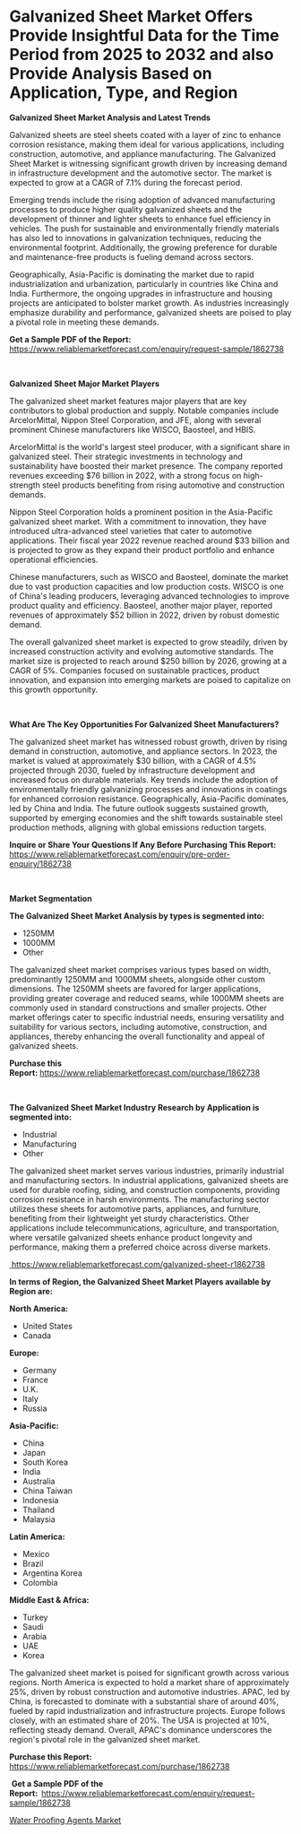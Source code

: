 <p><h1>Galvanized Sheet Market Offers Provide Insightful Data for the Time Period from 2025 to 2032 and also Provide Analysis Based on Application, Type, and Region</h1></p><p><strong>Galvanized Sheet Market Analysis and Latest Trends</strong></p>
<p><p>Galvanized sheets are steel sheets coated with a layer of zinc to enhance corrosion resistance, making them ideal for various applications, including construction, automotive, and appliance manufacturing. The Galvanized Sheet Market is witnessing significant growth driven by increasing demand in infrastructure development and the automotive sector. The market is expected to grow at a CAGR of 7.1% during the forecast period.</p><p>Emerging trends include the rising adoption of advanced manufacturing processes to produce higher quality galvanized sheets and the development of thinner and lighter sheets to enhance fuel efficiency in vehicles. The push for sustainable and environmentally friendly materials has also led to innovations in galvanization techniques, reducing the environmental footprint. Additionally, the growing preference for durable and maintenance-free products is fueling demand across sectors.</p><p>Geographically, Asia-Pacific is dominating the market due to rapid industrialization and urbanization, particularly in countries like China and India. Furthermore, the ongoing upgrades in infrastructure and housing projects are anticipated to bolster market growth. As industries increasingly emphasize durability and performance, galvanized sheets are poised to play a pivotal role in meeting these demands.</p></p>
<p><strong>Get a Sample PDF of the Report:&nbsp;</strong> <a href="https://www.reliablemarketforecast.com/enquiry/request-sample/1862738?utm_campaign=2603&utm_medium=2&utm_source=Github&utm_content=ia&utm_term=31032025&utm_id=galvanized-sheet">https://www.reliablemarketforecast.com/enquiry/request-sample/1862738</a></p>
<p>&nbsp;</p>
<p><strong>Galvanized Sheet Major Market Players</strong></p>
<p><p>The galvanized sheet market features major players that are key contributors to global production and supply. Notable companies include ArcelorMittal, Nippon Steel Corporation, and JFE, along with several prominent Chinese manufacturers like WISCO, Baosteel, and HBIS. </p><p>ArcelorMittal is the world's largest steel producer, with a significant share in galvanized steel. Their strategic investments in technology and sustainability have boosted their market presence. The company reported revenues exceeding $76 billion in 2022, with a strong focus on high-strength steel products benefiting from rising automotive and construction demands.</p><p>Nippon Steel Corporation holds a prominent position in the Asia-Pacific galvanized sheet market. With a commitment to innovation, they have introduced ultra-advanced steel varieties that cater to automotive applications. Their fiscal year 2022 revenue reached around $33 billion and is projected to grow as they expand their product portfolio and enhance operational efficiencies.</p><p>Chinese manufacturers, such as WISCO and Baosteel, dominate the market due to vast production capacities and low production costs. WISCO is one of China's leading producers, leveraging advanced technologies to improve product quality and efficiency. Baosteel, another major player, reported revenues of approximately $52 billion in 2022, driven by robust domestic demand.</p><p>The overall galvanized sheet market is expected to grow steadily, driven by increased construction activity and evolving automotive standards. The market size is projected to reach around $250 billion by 2026, growing at a CAGR of 5%. Companies focused on sustainable practices, product innovation, and expansion into emerging markets are poised to capitalize on this growth opportunity.</p></p>
<p>&nbsp;</p>
<p><strong>What Are The Key Opportunities For Galvanized Sheet Manufacturers?</strong></p>
<p><p>The galvanized sheet market has witnessed robust growth, driven by rising demand in construction, automotive, and appliance sectors. In 2023, the market is valued at approximately $30 billion, with a CAGR of 4.5% projected through 2030, fueled by infrastructure development and increased focus on durable materials. Key trends include the adoption of environmentally friendly galvanizing processes and innovations in coatings for enhanced corrosion resistance. Geographically, Asia-Pacific dominates, led by China and India. The future outlook suggests sustained growth, supported by emerging economies and the shift towards sustainable steel production methods, aligning with global emissions reduction targets.</p></p>
<p><strong>Inquire or Share Your Questions If Any Before Purchasing This Report:</strong> <a href="https://www.reliablemarketforecast.com/enquiry/pre-order-enquiry/1862738?utm_campaign=2603&utm_medium=2&utm_source=Github&utm_content=ia&utm_term=31032025&utm_id=galvanized-sheet">https://www.reliablemarketforecast.com/enquiry/pre-order-enquiry/1862738</a></p>
<p>&nbsp;</p>
<p><strong>Market Segmentation</strong></p>
<p><strong>The Galvanized Sheet Market Analysis by types is segmented into:</strong></p>
<p><ul><li>1250MM</li><li>1000MM</li><li>Other</li></ul></p>
<p><p>The galvanized sheet market comprises various types based on width, predominantly 1250MM and 1000MM sheets, alongside other custom dimensions. The 1250MM sheets are favored for larger applications, providing greater coverage and reduced seams, while 1000MM sheets are commonly used in standard constructions and smaller projects. Other market offerings cater to specific industrial needs, ensuring versatility and suitability for various sectors, including automotive, construction, and appliances, thereby enhancing the overall functionality and appeal of galvanized sheets.</p></p>
<p><strong>Purchase this Report:&nbsp;</strong><a href="https://www.reliablemarketforecast.com/purchase/1862738?utm_campaign=2603&utm_medium=2&utm_source=Github&utm_content=ia&utm_term=31032025&utm_id=galvanized-sheet">https://www.reliablemarketforecast.com/purchase/1862738</a></p>
<p>&nbsp;</p>
<p><strong>The Galvanized Sheet Market Industry Research by Application is segmented into:</strong></p>
<p><ul><li>Industrial</li><li>Manufacturing</li><li>Other</li></ul></p>
<p><p>The galvanized sheet market serves various industries, primarily industrial and manufacturing sectors. In industrial applications, galvanized sheets are used for durable roofing, siding, and construction components, providing corrosion resistance in harsh environments. The manufacturing sector utilizes these sheets for automotive parts, appliances, and furniture, benefiting from their lightweight yet sturdy characteristics. Other applications include telecommunications, agriculture, and transportation, where versatile galvanized sheets enhance product longevity and performance, making them a preferred choice across diverse markets.</p></p>
<p><a href="https://www.reliablemarketforecast.com/galvanized-sheet-r1862738?utm_campaign=2603&utm_medium=2&utm_source=Github&utm_content=ia&utm_term=31032025&utm_id=galvanized-sheet">&nbsp;https://www.reliablemarketforecast.com/galvanized-sheet-r1862738</a></p>
<p><strong>In terms of Region, the Galvanized Sheet Market Players available by Region are:</strong></p>
<p>
    <p> <strong> North America: </strong>
        <ul>
            <li>United States</li>
            <li>Canada</li>
        </ul>
        </p> 
    <p> <strong> Europe: </strong>
        <ul>
            <li>Germany</li>
            <li>France</li>
            <li>U.K.</li>
            <li>Italy</li>
            <li>Russia</li>
        </ul>
        </p> 
    <p> <strong> Asia-Pacific: </strong>
        <ul>
            <li>China</li>
            <li>Japan</li>
            <li>South Korea</li>
            <li>India</li>
            <li>Australia</li>
            <li>China Taiwan</li>
            <li>Indonesia</li>
            <li>Thailand</li>
            <li>Malaysia</li>
        </ul>
        </p> 
    <p> <strong> Latin America: </strong>
        <ul>
            <li>Mexico</li>
            <li>Brazil</li>
            <li>Argentina Korea</li>
            <li>Colombia</li>
        </ul>
        </p> 
    <p> <strong> Middle East & Africa: </strong>
        <ul>
            <li>Turkey</li>
            <li>Saudi</li>
            <li>Arabia</li>
            <li>UAE</li>
            <li>Korea</li>
        </ul>
    </p>
    </p>
<p><p>The galvanized sheet market is poised for significant growth across various regions. North America is expected to hold a market share of approximately 25%, driven by robust construction and automotive industries. APAC, led by China, is forecasted to dominate with a substantial share of around 40%, fueled by rapid industrialization and infrastructure projects. Europe follows closely, with an estimated share of 20%. The USA is projected at 10%, reflecting steady demand. Overall, APAC's dominance underscores the region's pivotal role in the galvanized sheet market.</p></p>
<p><strong>Purchase this Report: </strong><a href="https://www.reliablemarketforecast.com/purchase/1862738?utm_campaign=2603&utm_medium=2&utm_source=Github&utm_content=ia&utm_term=31032025&utm_id=galvanized-sheet">https://www.reliablemarketforecast.com/purchase/1862738</a></p>
<p>&nbsp;<strong>Get a Sample PDF of the Report:&nbsp;&nbsp;</strong><a href="https://www.reliablemarketforecast.com/enquiry/request-sample/1862738?utm_campaign=2603&utm_medium=2&utm_source=Github&utm_content=ia&utm_term=31032025&utm_id=galvanized-sheet">https://www.reliablemarketforecast.com/enquiry/request-sample/1862738</a></p>
<p><strong></strong></p>
<p><p><a href="https://github.com/ccreola81/Market-Research-Report-List-1/blob/main/water-proofing-agents-market.md?utm_campaign=2603&utm_medium=2&utm_source=Github&utm_content=ia&utm_term=31032025&utm_id=galvanized-sheet">Water Proofing Agents Market</a></p></p>
